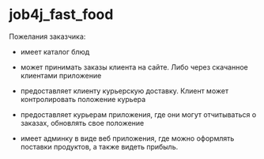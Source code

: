 # job4j_fast_food

Пожелания заказчика:

- имеет каталог блюд

- может принимать заказы клиента на сайте. Либо через скачанное клиентами приложение

- предоставляет клиенту курьерскую доставку. Клиент может контролировать положение курьера

- предоставляет курьерам приложения, где они могут отчитываться о заказах, обновлять свое положение   

- имеет админку в виде веб приложения, где можно оформлять поставки продуктов, а также видеть прибыль.
